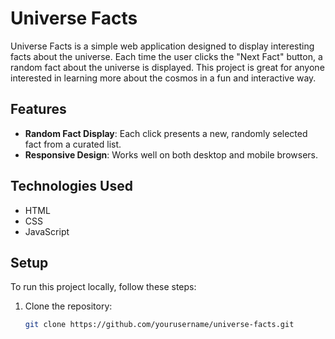 # Universe Facts

Universe Facts is a simple web application designed to display interesting facts about the universe. Each time the user clicks the "Next Fact" button, a random fact about the universe is displayed. This project is great for anyone interested in learning more about the cosmos in a fun and interactive way.

## Features

- **Random Fact Display**: Each click presents a new, randomly selected fact from a curated list.
- **Responsive Design**: Works well on both desktop and mobile browsers.

## Technologies Used

- HTML
- CSS
- JavaScript

## Setup

To run this project locally, follow these steps:

1. Clone the repository:
   ```bash
   git clone https://github.com/yourusername/universe-facts.git
